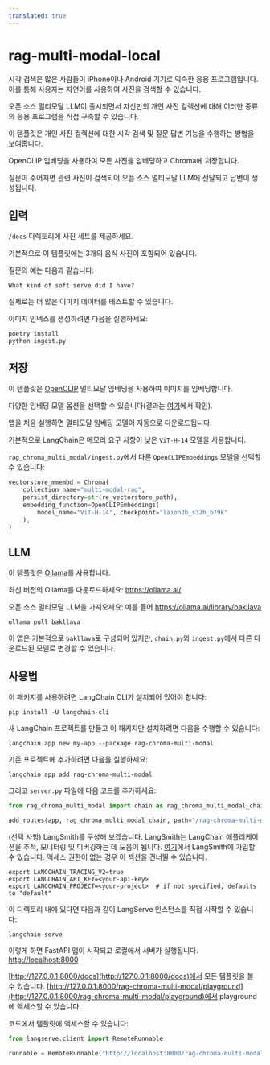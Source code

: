 ```yaml
---
translated: true
---
```


# rag-multi-modal-local

시각 검색은 많은 사람들이 iPhone이나 Android 기기로 익숙한 응용 프로그램입니다. 이를 통해 사용자는 자연어를 사용하여 사진을 검색할 수 있습니다.

오픈 소스 멀티모달 LLM이 출시되면서 자신만의 개인 사진 컬렉션에 대해 이러한 종류의 응용 프로그램을 직접 구축할 수 있습니다.

이 템플릿은 개인 사진 컬렉션에 대한 시각 검색 및 질문 답변 기능을 수행하는 방법을 보여줍니다.

OpenCLIP 임베딩을 사용하여 모든 사진을 임베딩하고 Chroma에 저장합니다.

질문이 주어지면 관련 사진이 검색되어 오픈 소스 멀티모달 LLM에 전달되고 답변이 생성됩니다.

## 입력

`/docs` 디렉토리에 사진 세트를 제공하세요.

기본적으로 이 템플릿에는 3개의 음식 사진이 포함되어 있습니다.

질문의 예는 다음과 같습니다:

```text
What kind of soft serve did I have?
```

실제로는 더 많은 이미지 데이터를 테스트할 수 있습니다.

이미지 인덱스를 생성하려면 다음을 실행하세요:

```shell
poetry install
python ingest.py
```

## 저장

이 템플릿은 [OpenCLIP](https://github.com/mlfoundations/open_clip) 멀티모달 임베딩을 사용하여 이미지를 임베딩합니다.

다양한 임베딩 모델 옵션을 선택할 수 있습니다(결과는 [여기](https://github.com/mlfoundations/open_clip/blob/main/docs/openclip_results.csv)에서 확인).

앱을 처음 실행하면 멀티모달 임베딩 모델이 자동으로 다운로드됩니다.

기본적으로 LangChain은 메모리 요구 사항이 낮은 `ViT-H-14` 모델을 사용합니다.

`rag_chroma_multi_modal/ingest.py`에서 다른 `OpenCLIPEmbeddings` 모델을 선택할 수 있습니다:

```python
vectorstore_mmembd = Chroma(
    collection_name="multi-modal-rag",
    persist_directory=str(re_vectorstore_path),
    embedding_function=OpenCLIPEmbeddings(
        model_name="ViT-H-14", checkpoint="laion2b_s32b_b79k"
    ),
)
```

## LLM

이 템플릿은 [Ollama](https://python.langchain.com/docs/integrations/chat/ollama#multi-modal)를 사용합니다.

최신 버전의 Ollama를 다운로드하세요: https://ollama.ai/

오픈 소스 멀티모달 LLM을 가져오세요: 예를 들어 https://ollama.ai/library/bakllava

```shell
ollama pull bakllava
```

이 앱은 기본적으로 `bakllava`로 구성되어 있지만, `chain.py`와 `ingest.py`에서 다른 다운로드된 모델로 변경할 수 있습니다.

## 사용법

이 패키지를 사용하려면 LangChain CLI가 설치되어 있어야 합니다:

```shell
pip install -U langchain-cli
```

새 LangChain 프로젝트를 만들고 이 패키지만 설치하려면 다음을 수행할 수 있습니다:

```shell
langchain app new my-app --package rag-chroma-multi-modal
```

기존 프로젝트에 추가하려면 다음을 실행하세요:

```shell
langchain app add rag-chroma-multi-modal
```

그리고 `server.py` 파일에 다음 코드를 추가하세요:

```python
from rag_chroma_multi_modal import chain as rag_chroma_multi_modal_chain

add_routes(app, rag_chroma_multi_modal_chain, path="/rag-chroma-multi-modal")
```

(선택 사항) LangSmith를 구성해 보겠습니다.
LangSmith는 LangChain 애플리케이션을 추적, 모니터링 및 디버깅하는 데 도움이 됩니다.
[여기](https://smith.langchain.com/)에서 LangSmith에 가입할 수 있습니다.
액세스 권한이 없는 경우 이 섹션을 건너뛸 수 있습니다.

```shell
export LANGCHAIN_TRACING_V2=true
export LANGCHAIN_API_KEY=<your-api-key>
export LANGCHAIN_PROJECT=<your-project>  # if not specified, defaults to "default"
```

이 디렉토리 내에 있다면 다음과 같이 LangServe 인스턴스를 직접 시작할 수 있습니다:

```shell
langchain serve
```

이렇게 하면 FastAPI 앱이 시작되고 로컬에서 서버가 실행됩니다.
[http://localhost:8000](http://localhost:8000)

[http://127.0.0.1:8000/docs](http://127.0.0.1:8000/docs)에서 모든 템플릿을 볼 수 있습니다.
[http://127.0.0.1:8000/rag-chroma-multi-modal/playground](http://127.0.0.1:8000/rag-chroma-multi-modal/playground)에서 playground에 액세스할 수 있습니다.

코드에서 템플릿에 액세스할 수 있습니다:

```python
from langserve.client import RemoteRunnable

runnable = RemoteRunnable("http://localhost:8000/rag-chroma-multi-modal")
```
